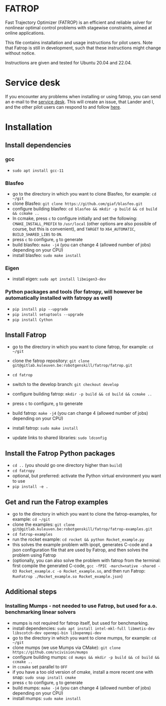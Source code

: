 # FATROP

Fast Trajectory Optimizer (FATROP) is an efficient and reliable solver for nonlinear optimal control problems with stagewise constraints, aimed at online applications.

This file contains installation and usage instructions for pilot users. Note that Fatrop is still in development, such that these instructions might change without notice.

Instructions are given and tested for Ubuntu 20.04 and 22.04.

# Service desk

If you encounter any problems when installing or using fatrop, you can send an e-mail to the [service desk](mailto:gitlab-incoming+robotgenskill-fatrop-fatrop-5447-issue-@kuleuven.be). This will create an issue, that Lander and I, and the other pilot users can respond to and follow [here](https://gitlab.kuleuven.be/robotgenskill/fatrop/fatrop/-/issues/service_desk).

# Installation

## Install dependencies

### gcc

* `sudo apt install gcc-11`

### Blasfeo

* go to the directory in which you want to clone Blasfeo, for example: `cd ~/git`
* clone Blasfeo: `git clone https://github.com/giaf/blasfeo.git`
* configure building blasfeo: `cd blasfeo && mkdir -p build && cd build && ccmake ..`
* In ccmake, press `c` to configure initially and set the following: `CMAKE_INSTALL_PREFIX` to `/usr/local` (other options are also possible of course, but this is convenient), and `TARGET` to `X64_AUTOMATIC`, `BUILD_SHARED_LIBS` to `ON`.
* press `c` to configure, `g` to generate
* build blasfeo: `make -j4` (you can change 4 (allowed number of jobs) depending on your CPU)
* install blasfeo: `sudo make install`

### Eigen

* install eigen: `sudo apt install libeigen3-dev`

### Python packages and tools (for fatropy, will however be automatically installed with fatropy as well)

* `pip install pip --upgrade`
* `pip install setuptools --upgrade`
* `pip install Cython`

## Install Fatrop

* go to the directory in which you want to clone fatrop, for example: `cd ~/git`
* clone the fatrop repository: `git clone git@gitlab.kuleuven.be:robotgenskill/fatrop/fatrop.git`
* `cd fatrop`
* switch to the develop branch: `git checkout develop`
* configure building fatrop: `mkdir -p build && cd build && ccmake ..`
* press `c` to configure, `g` to generate
* build fatrop: `make -j4` (you can change 4 (allowed number of jobs) depending on your CPU)
* install fatrop: `sudo make install`

* update links to shared libraries: `sudo ldconfig`

## Install the Fatrop Python packages

* `cd ..` (you should go one directory higher than `build`)
* `cd fatropy`
* optional, but preferred: activate the Python virtual environment you want to use
* `pip install -e .`

## Get and run the Fatrop examples

* go to the directory in which you want to clone the fatrop-examples, for example: `cd ~/git`
* clone the examples: `git clone git@gitlab.kuleuven.be:robotgenskill/fatrop/fatrop-examples.git`
* `cd fatrop-examples`
* run the rocket example: `cd rocket && python Rocket_example.py`
* this solves the example problem with ipopt, generates C-code and a json configuration file that are used by Fatrop, and then solves the problem using Fatrop
* (optionally, you can also solve the problem with fatrop from the terminal: first compile the generated C-code, `gcc -fPIC -march=native -shared -O3 Rocket_example.c -o Rocket_example.so`, and then run Fatrop: `RunFatrop ./Rocket_example.so Rocket_example.json`)

## Additional steps

### Installing Mumps - not needed to use Fatrop, but used for a.o. benchmarking linear solvers

* mumps is not required for fatrop itself, but used for benchmarking.
* install dependencies: `sudo apt install intel-mkl-full libmetis-dev libscotch-dev openmpi-bin libopenmpi-dev`
* go to the directory in which you want to clone mumps, for example: `cd ~/git`
* clone mumps (we use Mumps via CMake): `git clone https://github.com/scivision/mumps`
* configure building mumps: `cd mumps && mkdir -p build && cd build && ccmake ..`
* in `ccmake` set parallel to `OFF`
* if you have a too old version of cmake, install a more recent one with snap: `sudo snap install cmake`
* press `c` to configure, `g` to generate
* build mumps: `make -j4` (you can change 4 (allowed number of jobs) depending on your CPU)
* install mumps: `sudo make install`